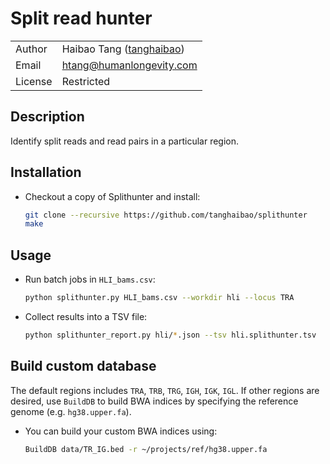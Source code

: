# Split read hunter

|||
|---|---|
| Author | Haibao Tang ([tanghaibao](http://github.com/tanghaibao)) |
| Email | <htang@humanlongevity.com> |
| License | Restricted |

## Description

Identify split reads and read pairs in a particular region.

## Installation

- Checkout a copy of Splithunter and install:

  ```bash
  git clone --recursive https://github.com/tanghaibao/splithunter
  make
  ```

## Usage

- Run batch jobs in ``HLI_bams.csv``:

    ```bash
    python splithunter.py HLI_bams.csv --workdir hli --locus TRA
    ```

- Collect results into a TSV file:

    ```bash
    python splithunter_report.py hli/*.json --tsv hli.splithunter.tsv
    ```

## Build custom database

The default regions includes `TRA`, `TRB`, `TRG`, `IGH`, `IGK`, `IGL`. If
other regions are desired, use ``BuildDB`` to build BWA indices by specifying
the reference genome (e.g. ``hg38.upper.fa``).

- You can build your custom BWA indices using:

    ```bash
    BuildDB data/TR_IG.bed -r ~/projects/ref/hg38.upper.fa
    ```
